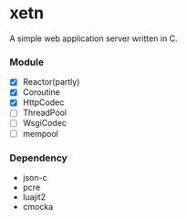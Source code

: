 # xetn
A simple web application server written in C.

### Module

* [x] Reactor(partly)
* [x] Coroutine
* [x] HttpCodec
* [ ] ThreadPool
* [ ] WsgiCodec
* [ ] mempool

### Dependency

* json-c
* pcre
* luajit2
* cmocka
